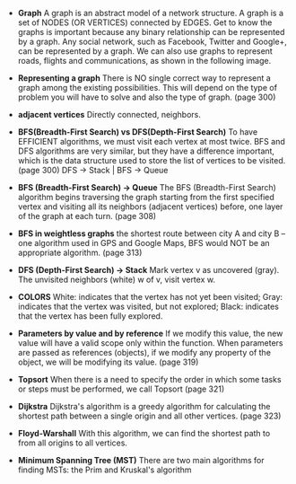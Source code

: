- **Graph**
  A graph is an abstract model of a network structure. A graph is a
  set of NODES (OR VERTICES) connected by EDGES. Get to know the
  graphs is important because any binary relationship can be
  represented by a graph.
  Any social network, such as Facebook, Twitter and Google+, can be
  represented by a graph. We can also use graphs to represent roads,
  flights and communications, as shown in the following image.

- **Representing a graph**
  There is NO single correct way to represent a graph among the existing
  possibilities. This will depend on the type of problem you will have
  to solve and also the type of graph. (page 300)

- **adjacent vertices**
  Directly connected, neighbors.

- **BFS(Breadth-First Search) vs DFS(Depth-First Search)**
  To have EFFICIENT algorithms, we must visit each vertex at most twice.
  BFS and DFS algorithms are very similar, but they have a difference
  important, which is the data structure used to store the list
  of vertices to be visited. (page 300)
  DFS -> Stack | BFS -> Queue

- **BFS (Breadth-First Search) -> Queue**
  The BFS (Breadth-First Search) algorithm begins
  traversing the graph starting from the first specified vertex and visiting all
  its neighbors (adjacent vertices) before, one layer of the graph at each
  turn. (page 308)

- **BFS in weightless graphs**
  the shortest route between city A and city B – one
  algorithm used in GPS and Google Maps, BFS would
  NOT be an appropriate algorithm. (page 313)

- **DFS (Depth-First Search) -> Stack**
  Mark vertex v as uncovered (gray).
  The unvisited neighbors (white) w of v, visit vertex w.

- **COLORS**
  White: indicates that the vertex has not yet been visited;
  Gray: indicates that the vertex was visited, but not explored;
  Black: indicates that the vertex has been fully explored.

- **Parameters by value and by reference**
  If we modify this value, the new value will have a valid scope only within the function.
  When parameters are passed as references (objects), if we modify any property of the object,
  we will be modifying its value. (page 319)

- **Topsort**
  When there is a need to specify the order in which some
  tasks or steps must be performed, we call Topsort (page 321)

- **Dijkstra**
  Dijkstra's algorithm is a greedy algorithm for calculating the
  shortest path between a single origin and all other vertices. (page 323)

- **Floyd-Warshall**
  With this algorithm, we can find the shortest path to
  from all origins to all vertices.

- **Minimum Spanning Tree (MST)**
  There are two main algorithms for finding MSTs: the
  Prim and Kruskal's algorithm

